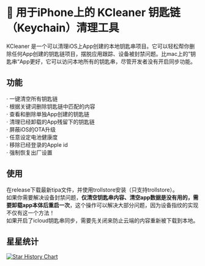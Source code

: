 # 🔑 用于iPhone上的 KCleaner 钥匙链（Keychain）清理工具
KCleaner 是一个可以清理iOS上App创建的本地钥匙串项目。它可以轻松帮你删除任何App创建的钥匙链项目，摆脱应用跟踪、设备被封禁问题。比mac上的”钥匙串“App更好，它可以访问本地所有的钥匙串，尽管开发者没有开启同步功能。
## 功能
· 一键清空所有钥匙链     
· 根据关键词删除钥匙链中匹配的内容    
· 查看和删除单独App创建的钥匙链   
· 清理已经卸载的App残留下的钥匙链  
· 屏蔽iOS的OTA升级   
· 任意设定电池健康度   
· 移除已经登录的Apple id   
· 强制恢复出厂设置
## 使用
在release下载最新tipa文件，并使用trollstore安装（只支持trollstore）。       
如果你需要解决设备封禁问题，**仅清空钥匙串内容、清空app数据是没有用的，需要卸载app本体后重启一次**，这个操作可以解决大部分问题，因为设备指纹的实现不仅有这一个方法！      
如果开启了icloud钥匙串同步，需要先关闭来防止云端的内容重新被下载到本地。
## 星星统计

[![Star History Chart](https://api.star-history.com/svg?repos=tansnote/kcc&type=Date)](https://star-history.com/#tansnote/kcc&Date)
